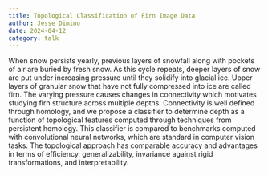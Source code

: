```yaml
---
title: Topological Classification of Firn Image Data
author: Jesse Dimino
date: 2024-04-12
category: talk
---
```

When snow persists yearly, previous layers of snowfall along with pockets of air are buried by fresh snow. As this cycle repeats, deeper layers of snow are put under increasing pressure until they solidify into glacial ice. Upper layers of granular snow that have not fully compressed into ice are called firn. The varying pressure causes changes in connectivity which motivates studying firn structure across multiple depths. Connectivity is well defined through homology, and we propose a classifier to determine depth as a function of topological features computed through techniques from persistent homology. This classifier is compared to benchmarks computed with convolutional neural networks, which are standard in computer vision tasks. The topological approach has comparable accuracy and advantages in terms of efficiency, generalizability, invariance against rigid transformations, and interpretability.
